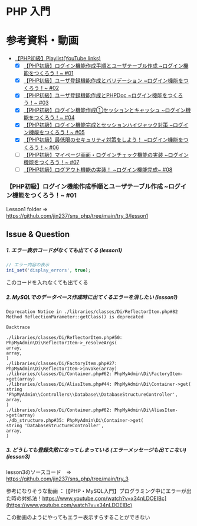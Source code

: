 # PHP 入門

# 参考資料・動画
- [【PHP初級】Playlist(YouTube links)](https://www.youtube.com/playlist?list=PLCyDm9NTxdhKocC4K-CmdXVGEM-9a8U6C)
  - [x] [【PHP初級】ログイン機能作成手順とユーザテーブル作成 \~ログイン機能をつくろう！~ #01](https://www.youtube.com/watch?v=uCvPMe5wsNk&list=PLCyDm9NTxdhKocC4K-CmdXVGEM-9a8U6C&index=2)
  - [x] [【PHP初級】ユーザ登録機能作成とバリデーション \~ログイン機能をつくろう！~ #02](https://www.youtube.com/watch?v=Ud_Inw3O_D4&list=PLCyDm9NTxdhKocC4K-CmdXVGEM-9a8U6C&index=2)
  - [x] [【PHP初級】ユーザ登録機能作成とPHPDoc \~ログイン機能をつくろう！~ #03](https://www.youtube.com/watch?v=cf4appMVoFM&list=PLCyDm9NTxdhKocC4K-CmdXVGEM-9a8U6C&index=3)
  - [x] [【PHP初級】ログイン機能作成①セッションとキャッシュ \~ログイン機能をつくろう！~ #04](https://www.youtube.com/watch?v=k8N3Vj561Do&list=PLCyDm9NTxdhKocC4K-CmdXVGEM-9a8U6C&index=4)
  - [x] [【PHP初級】ログイン機能完成とセッションハイジャック対策 \~ログイン機能をつくろう！~ #05](https://www.youtube.com/watch?v=dqBXX_vH19s&list=PLCyDm9NTxdhKocC4K-CmdXVGEM-9a8U6C&index=5)
  - [x] [【PHP初級】最低限のセキュリティ対策をしよう！ \~ログイン機能をつくろう！~ #06](https://www.youtube.com/watch?v=L-Eo2AEm3VE&list=PLCyDm9NTxdhKocC4K-CmdXVGEM-9a8U6C&index=6)
  - [ ] [【PHP初級】マイページ画面・ログインチェック機能の実装 \~ログイン機能をつくろう！~ #07](https://www.youtube.com/watch?v=YDuuT850dYU&list=PLCyDm9NTxdhKocC4K-CmdXVGEM-9a8U6C&index=7)
  - [ ] [【PHP初級】ログアウト機能の実装！ \~ログイン機能完成~ #08](https://www.youtube.com/watch?v=k8QcB9LqeWQ&list=PLCyDm9NTxdhKocC4K-CmdXVGEM-9a8U6C&index=8)

### 【PHP初級】ログイン機能作成手順とユーザテーブル作成 \~ログイン機能をつくろう！~ #01
Lesson1 folder
=>　https://github.com/jin237/sns_php/tree/main/try_3/lesson1



## Issue & Question
##### 1. エラー表示コードがなくても出てくる (lesson1)

```php
// エラー内容の表示
ini_set('display_errors', true);
```
このコードを入れなくても出てくる

##### 2. MySQLでのデータベース作成時に出てくるエラーを消したい (lesson1)

```terminal
Deprecation Notice in ./libraries/classes/Di/ReflectorItem.php#82
Method ReflectionParameter::getClass() is deprecated

Backtrace

./libraries/classes/Di/ReflectorItem.php#50: PhpMyAdmin\Di\ReflectorItem->_resolveArgs(
array,
array,
)
./libraries/classes/Di/FactoryItem.php#27: PhpMyAdmin\Di\ReflectorItem->invoke(array)
./libraries/classes/Di/Container.php#62: PhpMyAdmin\Di\FactoryItem->get(array)
./libraries/classes/Di/AliasItem.php#44: PhpMyAdmin\Di\Container->get(
string 'PhpMyAdmin\\Controllers\\Database\\DatabaseStructureController',
array,
)
./libraries/classes/Di/Container.php#62: PhpMyAdmin\Di\AliasItem->get(array)
./db_structure.php#35: PhpMyAdmin\Di\Container->get(
string 'DatabaseStructureController',
array,
)
```

##### 3. どうしても登録失敗になってしまっている (エラーメッセージも出てこない) (lesson3)
lesson3のソースコード　=> https://github.com/jin237/sns_php/tree/main/try_3

参考になりそうな動画 ： [【PHP・MySQL入門】プログラミング中にエラーが出た時の対処法！<tr>https://www.youtube.com/watch?v=x34nLDOEIBc](https://www.youtube.com/watch?v=x34nLDOEIBc)
  
この動画のようにやってもエラー表示すらすることができない
